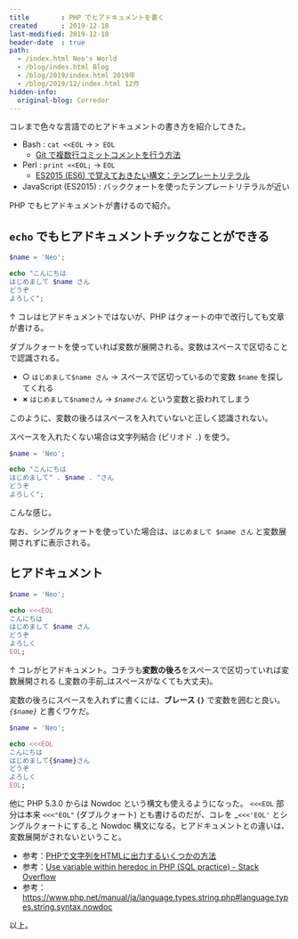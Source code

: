 ```yaml
---
title        : PHP でヒアドキュメントを書く
created      : 2019-12-18
last-modified: 2019-12-18
header-date  : true
path:
  - /index.html Neo's World
  - /blog/index.html Blog
  - /blog/2019/index.html 2019年
  - /blog/2019/12/index.html 12月
hidden-info:
  original-blog: Corredor
---
```


コレまで色々な言語でのヒアドキュメントの書き方を紹介してきた。

- Bash : `cat <<EOL` → `> EOL`
  - [Git で複数行コミットコメントを行う方法](/blog/2016/02/18-01.html)
- Perl : `print <<EOL;` → `EOL`
  - [ES2015 (ES6) で覚えておきたい構文：テンプレートリテラル](/blog/2017/06/16-01.html)
- JavaScript (ES2015) : バッククォートを使ったテンプレートリテラルが近い

PHP でもヒアドキュメントが書けるので紹介。

## `echo` でもヒアドキュメントチックなことができる

```php
$name = 'Neo';

echo "こんにちは
はじめまして $name さん
どうぞ
よろしく";
```

↑ コレはヒアドキュメントではないが、PHP はクォートの中で改行しても文章が書ける。

ダブルクォートを使っていれば変数が展開される。変数はスペースで区切ることで認識される。

- ○ `はじめまして$name さん` → スペースで区切っているので変数 `$name` を探してくれる
- **×** `はじめまして$nameさん` → _`$nameさん`_ という変数と扱われてしまう

このように、変数の後ろはスペースを入れていないと正しく認識されない。

スペースを入れたくない場合は文字列結合 (ピリオド `.`) を使う。

```php
$name = 'Neo';

echo "こんにちは
はじめまして" . $name . "さん
どうぞ
よろしく";
```

こんな感じ。

なお、シングルクォートを使っていた場合は、`はじめまして $name さん` と変数展開されずに表示される。

## ヒアドキュメント

```php
$name = 'Neo';

echo <<<EOL
こんにちは
はじめまして $name さん
どうぞ
よろしく
EOL;
```

↑ コレがヒアドキュメント。コチラも**変数の後ろ**をスペースで区切っていれば変数展開される (_変数の手前_はスペースがなくても大丈夫)。

変数の後ろにスペースを入れずに書くには、**ブレース `{}`** で変数を囲むと良い。_`{$name}`_ と書くワケだ。

```php
$name = 'Neo';

echo <<<EOL
こんにちは
はじめまして{$name}さん
どうぞ
よろしく
EOL;
```

他に PHP 5.3.0 からは Nowdoc という構文も使えるようになった。 `<<<EOL` 部分は本来 `<<<"EOL"` (ダブルクォート) とも書けるのだが、コレを _`<<<'EOL'` とシングルクォートにする_と Nowdoc 構文になる。ヒアドキュメントとの違いは、変数展開がされないということ。

- 参考：[PHPで文字列をHTMLに出力するいくつかの方法](https://www.flatflag.nir87.com/echo-180)
- 参考：[Use variable within heredoc in PHP (SQL practice) - Stack Overflow](https://stackoverflow.com/questions/11274354/use-variable-within-heredoc-in-php-sql-practice)
- 参考：<https://www.php.net/manual/ja/language.types.string.php#language.types.string.syntax.nowdoc>

以上。
